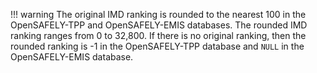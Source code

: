 !!! warning
    The original IMD ranking is rounded to the nearest 100 in the OpenSAFELY-TPP and OpenSAFELY-EMIS databases.
    The rounded IMD ranking ranges from 0 to 32,800.
    If there is no original ranking, then the rounded ranking is -1 in the OpenSAFELY-TPP database and `NULL` in the OpenSAFELY-EMIS database.
